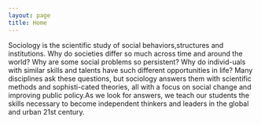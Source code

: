 ```yaml
---
layout: page
title: Home
---
```


 Sociology is the scientific study of social behaviors,structures and institutions. Why do societies differ so much across time and around the world? Why are some social problems so persistent? Why do individ-uals with similar skills and talents have such different opportunities in life? Many disciplines ask these questions, but sociology answers them with scientific methods and sophisti-cated theories, all with a focus on social change and improving public policy.As we look for answers, we teach our students the skills necessary to become independent thinkers and leaders in the global and urban 21st century.

